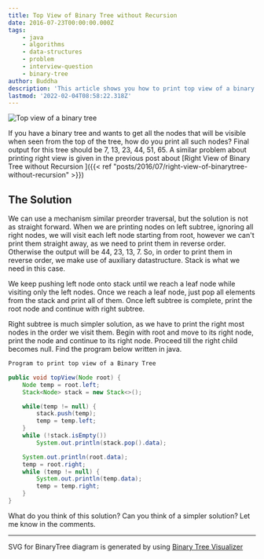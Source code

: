 ```yaml
---
title: Top View of Binary Tree without Recursion
date: 2016-07-23T00:00:00.000Z
tags:
    - java
    - algorithms
    - data-structures
    - problem
    - interview-question
    - binary-tree
author: Buddha
description: 'This article shows you how to print top view of a binary tree, which using recursion.'
lastmod: '2022-02-04T08:58:22.318Z'
---
```


<img src="/images/svgs/2016/top-view-of-binarytree.svg" alt="Top view of a binary tree"/>

If you have a binary tree and wants to get all the nodes that will be visible when seen from the top of the tree, how do you print all such nodes? Final output for this tree should be 7, 13, 23, 44, 51, 65. A similar problem about printing right view is given in the previous post about [Right View of Binary Tree without Recursion ]({{< ref "posts/2016/07/right-view-of-binarytree-without-recursion" >}})

<!--more-->

## The Solution

We can use a mechanism similar preorder traversal, but the solution is not as straight forward. When we are printing nodes on left subtree, ignoring all right nodes, we will visit each left node starting from root, however we can't print them straight away, as we need to print them in reverse order. Otherwise the output will be 44, 23, 13, 7. So, in order to print them in reverse order, we make use of auxiliary datastructure. Stack is what we need in this case.

We keep pushing left node onto stack until we reach a leaf node while visiting only the left nodes. Once we reach a leaf node, just pop all elements from the stack and print all of them. Once left subtree is complete, print the root node and continue with right subtree.

Right subtree is much simpler solution, as we have to print the right most nodes in the order we visit them. Begin with root and move to its right node, print the node and continue to its right node. Proceed till the right child becomes null. Find the program below written in java.


```java {title=true}
Program to print top view of a Binary Tree
```
```java {linenos=true}
public void topView(Node root) {
    Node temp = root.left;
    Stack<Node> stack = new Stack<>();

    while(temp != null) {
        stack.push(temp);
        temp = temp.left;
    }
    while (!stack.isEmpty())
        System.out.println(stack.pop().data);

    System.out.println(root.data);
    temp = root.right;
    while (temp != null) {
        System.out.println(temp.data);
        temp = temp.right;
    }
}
```


What do you think of this solution? Can you think of a simpler solution? Let me know in the comments.

---
SVG for BinaryTree diagram is generated by using [Binary Tree Visualizer](http://btv.melezinek.cz/binary-search-tree.html)
